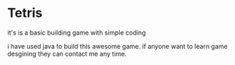 # Tetris
it's is a basic building game with simple coding

i have used java to build this awesome game.
if anyone want to learn game desgining they can contact me any time.

